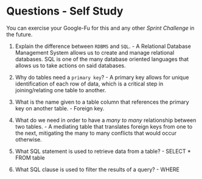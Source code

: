 # Questions - Self Study

You can exercise your Google-Fu for this and any other _Sprint Challenge_ in the future.

1.  Explain the difference between `RDBMS` and `SQL`.
        - A Relational Database Management System allows us to create and manage relational databases. SQL is one of the many database oriented languages that 
    allows us to take actions on said databases. 

2.  Why do tables need a `primary key`?
        - A primary key allows for unique identification of each row of data, which is a critical step in joining/relating one table to another. 

3.  What is the name given to a table column that references the primary key
    on another table.
        - Foreign key. 

4.  What do we need in order to have a _many to many_ relationship between two
    tables.
        - A mediating table that translates foreign keys from one to the next, mitigating the many to many conflicts that would occur otherwise. 

5.  What SQL statement is used to retrieve data from a table?
        - SELECT * FROM table

6.  What SQL clause is used to filter the results of a query?
        - WHERE 